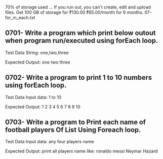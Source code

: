 70% of storage used … If you run out, you can't create, edit and upload files. Get 100 GB of storage for ₹130.00 ₹65.00/month for 6 months.
07-for_in_each.txt
## 0701- Write a program which print below outout when program run/executed using forEach loop.
Test Data
String: one,two,three

Expected Output:
one
two
three

## 0702- Write a program to print 1 to 10 numbers using forEach loop.
Test Data
Input data: 1 to 10

Expected Output:
1
2
3
4
5
6
7
8
9
10

## 0703- Write a program to Print each name of football players Of List Using Foreach loop.
Test Data
Input data: any four players name

Expected Output:
print all players name like:
ronaldo
messi
Neymar
Hazard